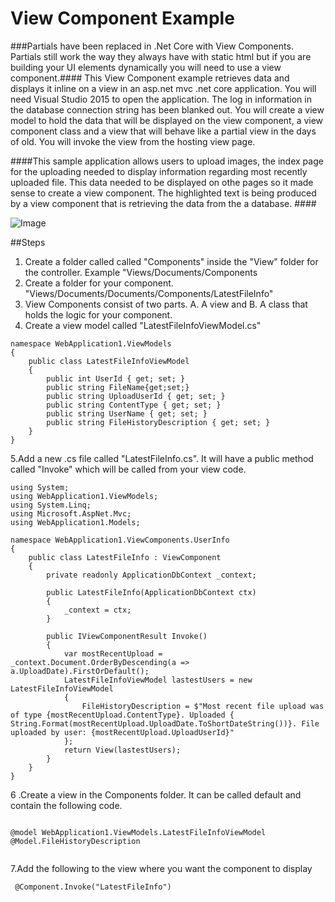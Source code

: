 # View Component Example

###Partials have been replaced in .Net Core with View Components. Partials still work the way they always have with static html but if you are building your UI elements dynamically you will need to use a view component.####
This View Component example retrieves data and displays it inline on a view in an asp.net mvc .net core application. You will need Visual Studio 2015 to open the application. The log in information in the database connection string has been blanked out. You will create a view model to hold the data that will be displayed on the view component, a view component class and a view that will behave like a partial view in the days of old. You will invoke the view from the hosting view page. 


####This sample application allows users to upload images, the index page for the uploading needed to display information regarding most recently uploaded file. This data needed to be displayed on othe pages so it made sense to create a view component. The highlighted text is being produced by a view component that is retrieving the data from the a database. ####

![Image](https://github.com/dtinsley333/ViewComponentExample/blob/master/ViewComponent.png?raw=true)


##Steps
1. Create a folder called called "Components" inside the "View" folder for the controller. Example "Views/Documents/Components
2. Create a folder for your component. "Views/Documents/Documents/Components/LatestFileInfo"
3. View Components consist of two parts. A. A view  and B. A class that holds the logic for your component. 
4. Create a view model called "LatestFileInfoViewModel.cs"
```
namespace WebApplication1.ViewModels
{
    public class LatestFileInfoViewModel
    {
        public int UserId { get; set; }
        public string FileName{get;set;}
        public string UploadUserId { get; set; }
        public string ContentType { get; set; }
        public string UserName { get; set; }
        public string FileHistoryDescription { get; set; }
    }
}

```

  
  5.Add a new .cs file called "LatestFileInfo.cs". It will have a public method called "Invoke" which will be called from your view code. 


```
using System;
using WebApplication1.ViewModels;
using System.Linq;
using Microsoft.AspNet.Mvc;
using WebApplication1.Models;

namespace WebApplication1.ViewComponents.UserInfo
{
    public class LatestFileInfo : ViewComponent
    {
        private readonly ApplicationDbContext _context;

        public LatestFileInfo(ApplicationDbContext ctx)
        {
            _context = ctx;
        }

        public IViewComponentResult Invoke()
        {
            var mostRecentUpload = _context.Document.OrderByDescending(a => a.UploadDate).FirstOrDefault();
            LatestFileInfoViewModel lastestUsers = new LatestFileInfoViewModel
            {
                FileHistoryDescription = $"Most recent file upload was of type {mostRecentUpload.ContentType}. Uploaded { String.Format(mostRecentUpload.UploadDate.ToShortDateString())}. File uploaded by user: {mostRecentUpload.UploadUserId}"
            };
            return View(lastestUsers);
        }
    }
}

 ```
 
 6 .Create a view in the Components folder. It can be called default and contain the following code.

 ```
 
 @model WebApplication1.ViewModels.LatestFileInfoViewModel
 @Model.FileHistoryDescription
 
 
 ```

7.Add the following to the view where you want the component to display
 
 ```
  @Component.Invoke("LatestFileInfo")
  
 ```


